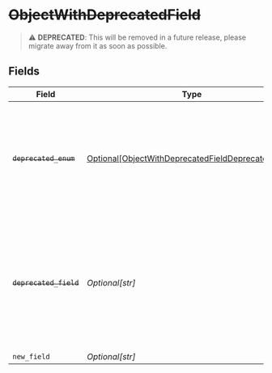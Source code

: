 # ~~ObjectWithDeprecatedField~~

> :warning: **DEPRECATED**: This will be removed in a future release, please migrate away from it as soon as possible.


## Fields

| Field                                                                                                                                          | Type                                                                                                                                           | Required                                                                                                                                       | Description                                                                                                                                    |
| ---------------------------------------------------------------------------------------------------------------------------------------------- | ---------------------------------------------------------------------------------------------------------------------------------------------- | ---------------------------------------------------------------------------------------------------------------------------------------------- | ---------------------------------------------------------------------------------------------------------------------------------------------- |
| ~~`deprecated_enum`~~                                                                                                                          | [Optional[ObjectWithDeprecatedFieldDeprecatedEnum]](../../models/shared/objectwithdeprecatedfielddeprecatedenum.md)                            | :heavy_minus_sign:                                                                                                                             | : warning: ** DEPRECATED **: This will be removed in a future release, please migrate away from it as soon as possible.                        |
| ~~`deprecated_field`~~                                                                                                                         | *Optional[str]*                                                                                                                                | :heavy_minus_sign:                                                                                                                             | : warning: ** DEPRECATED **: This will be removed in a future release, please migrate away from it as soon as possible. Use new_field instead. |
| `new_field`                                                                                                                                    | *Optional[str]*                                                                                                                                | :heavy_minus_sign:                                                                                                                             | N/A                                                                                                                                            |